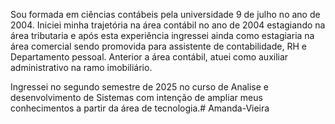 Sou formada em ciências contábeis pela universidade 9 de julho no ano de 2004. Iniciei minha trajetória na área contábil no ano de 2004 estagiando na área tributaria e após esta experiência ingressei ainda como estagiaria na área comercial sendo promovida para assistente de contabilidade, RH e Departamento pessoal.
Anterior a área contábil, atuei como auxiliar administrativo na ramo imobiliário.

Ingressei no segundo semestre de 2025 no curso de Analise e desenvolvimento de Sistemas com intenção de ampliar meus conhecimentos a partir da área de tecnologia.# Amanda-Vieira
